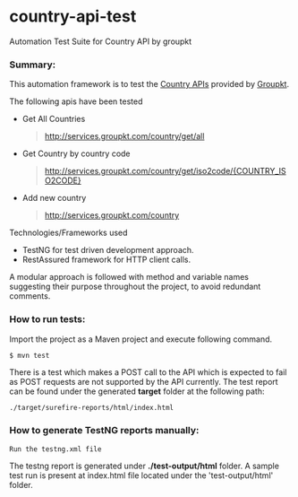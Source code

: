 
# country-api-test
Automation Test Suite for Country API by groupkt

### Summary:
This automation framework is to test the [Country APIs] provided by [Groupkt].

The following apis have been tested
* Get All Countries
  > http://services.groupkt.com/country/get/all

* Get Country by country code
  > http://services.groupkt.com/country/get/iso2code/{COUNTRY_ISO2CODE}
* Add new country
  > http://services.groupkt.com/country


 Technologies/Frameworks used
* TestNG for test driven development approach.
* RestAssured framework for HTTP client calls.

A modular approach is followed with method and variable names suggesting their purpose throughout the project, to avoid redundant comments.

### How to run tests:
Import the project as a Maven project and execute following command.
```sh
$ mvn test
```
There is a test which makes a POST call to the API which is expected to fail as POST requests are not supported by the API currently.
The test report can be found under the generated **target** folder at the following path:
```
./target/surefire-reports/html/index.html
```

### How to generate TestNG reports manually:
```
Run the testng.xml file
```
The testng report is generated under **./test-output/html** folder. A sample test run is present at index.html file located under the 'test-output/html' folder.

[Country APIs]: http://services.groupkt.com/post/c9b0ccb9/restful-webservices-to-get-and-search-countries.htm
[Groupkt]: http://services.groupkt.com/home.htm


